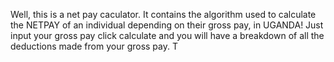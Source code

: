 Well, this is a net pay caculator.
It contains the algorithm used to calculate the NETPAY of an individual depending on their gross pay, in UGANDA!
Just input your gross pay click calculate and you will have  a breakdown of all the deductions made from your gross pay.
T